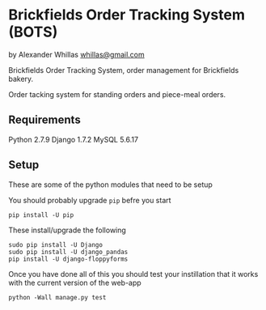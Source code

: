 # Brickfields Order Tracking System (BOTS)
by Alexander Whillas <whillas@gmail.com>

Brickfields Order Tracking System, order management for Brickfields bakery.

Order tacking system for standing orders and piece-meal orders.


## Requirements

Python 2.7.9
Django 1.7.2
MySQL 5.6.17


## Setup

These are some of the python modules that need to be setup

You should probably upgrade `pip` befre you start

	pip install -U pip

These install/upgrade the following	

	sudo pip install -U Django
	sudo pip install -U django_pandas
	pip install -U django-floppyforms

Once you have done all of this you should test your instillation that it works with the current version of the web-app

	python -Wall manage.py test
